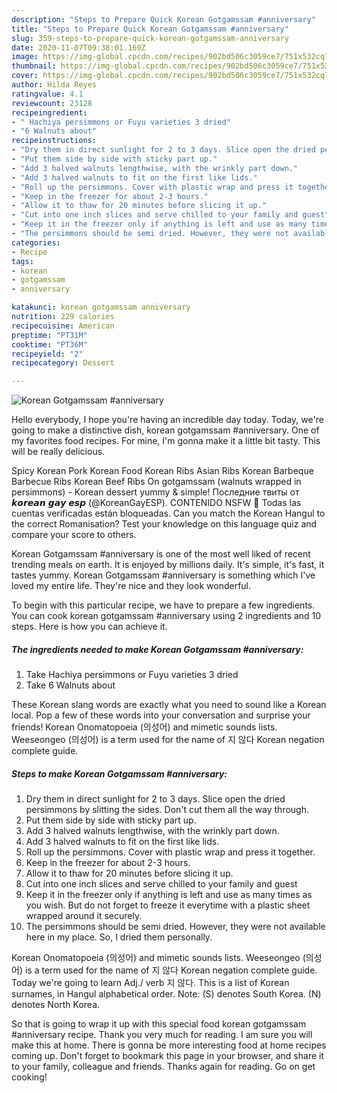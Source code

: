 ```yaml
---
description: "Steps to Prepare Quick Korean Gotgamssam #anniversary"
title: "Steps to Prepare Quick Korean Gotgamssam #anniversary"
slug: 359-steps-to-prepare-quick-korean-gotgamssam-anniversary
date: 2020-11-07T09:38:01.169Z
image: https://img-global.cpcdn.com/recipes/902bd506c3059ce7/751x532cq70/korean-gotgamssam-anniversary-recipe-main-photo.jpg
thumbnail: https://img-global.cpcdn.com/recipes/902bd506c3059ce7/751x532cq70/korean-gotgamssam-anniversary-recipe-main-photo.jpg
cover: https://img-global.cpcdn.com/recipes/902bd506c3059ce7/751x532cq70/korean-gotgamssam-anniversary-recipe-main-photo.jpg
author: Hilda Reyes
ratingvalue: 4.1
reviewcount: 23128
recipeingredient:
- " Hachiya persimmons or Fuyu varieties 3 dried"
- "6 Walnuts about"
recipeinstructions:
- "Dry them in direct sunlight for 2 to 3 days. Slice open the dried persimmons by slitting the sides. Don&#39;t cut them all the way through."
- "Put them side by side with sticky part up."
- "Add 3 halved walnuts lengthwise, with the wrinkly part down."
- "Add 3 halved walnuts to fit on the first like lids."
- "Roll up the persimmons. Cover with plastic wrap and press it together."
- "Keep in the freezer for about 2-3 hours."
- "Allow it to thaw for 20 minutes before slicing it up."
- "Cut into one inch slices and serve chilled to your family and guest"
- "Keep it in the freezer only if anything is left and use as many times as you wish. But do not forget to freeze it everytime with a plastic sheet wrapped around it securely."
- "The persimmons should be semi dried. However, they were not available here in my place. So, I dried them personally."
categories:
- Recipe
tags:
- korean
- gotgamssam
- anniversary

katakunci: korean gotgamssam anniversary 
nutrition: 229 calories
recipecuisine: American
preptime: "PT31M"
cooktime: "PT36M"
recipeyield: "2"
recipecategory: Dessert

---
```



![Korean Gotgamssam #anniversary](https://img-global.cpcdn.com/recipes/902bd506c3059ce7/751x532cq70/korean-gotgamssam-anniversary-recipe-main-photo.jpg)

Hello everybody, I hope you're having an incredible day today. Today, we're going to make a distinctive dish, korean gotgamssam #anniversary. One of my favorites food recipes. For mine, I'm gonna make it a little bit tasty. This will be really delicious.

Spicy Korean Pork Korean Food Korean Ribs Asian Ribs Korean Barbeque Barbecue Ribs Korean Beef Ribs On gotgamssam (walnuts wrapped in persimmons) - Korean dessert yummy &amp; simple! Последние твиты от 𝙠𝙤𝙧𝙚𝙖𝙣 𝙜𝙖𝙮 𝙚𝙨𝙥 (@KoreanGayESP). CONTENIDO NSFW 🔞 Todas las cuentas verificadas están bloqueadas. Can you match the Korean Hangul to the correct Romanisation? Test your knowledge on this language quiz and compare your score to others.

Korean Gotgamssam #anniversary is one of the most well liked of recent trending meals on earth. It is enjoyed by millions daily. It's simple, it's fast, it tastes yummy. Korean Gotgamssam #anniversary is something which I've loved my entire life. They're nice and they look wonderful.


To begin with this particular recipe, we have to prepare a few ingredients. You can cook korean gotgamssam #anniversary using 2 ingredients and 10 steps. Here is how you can achieve it.

<!--inarticleads1-->

##### The ingredients needed to make Korean Gotgamssam #anniversary:

1. Take  Hachiya persimmons or Fuyu varieties 3 dried
1. Take 6 Walnuts about


These Korean slang words are exactly what you need to sound like a Korean local. Pop a few of these words into your conversation and surprise your friends! Korean Onomatopoeia (의성어) and mimetic sounds lists. Weeseongeo (의성어) is a term used for the name of 지 않다 Korean negation complete guide. 

<!--inarticleads2-->

##### Steps to make Korean Gotgamssam #anniversary:

1. Dry them in direct sunlight for 2 to 3 days. Slice open the dried persimmons by slitting the sides. Don&#39;t cut them all the way through.
1. Put them side by side with sticky part up.
1. Add 3 halved walnuts lengthwise, with the wrinkly part down.
1. Add 3 halved walnuts to fit on the first like lids.
1. Roll up the persimmons. Cover with plastic wrap and press it together.
1. Keep in the freezer for about 2-3 hours.
1. Allow it to thaw for 20 minutes before slicing it up.
1. Cut into one inch slices and serve chilled to your family and guest
1. Keep it in the freezer only if anything is left and use as many times as you wish. But do not forget to freeze it everytime with a plastic sheet wrapped around it securely.
1. The persimmons should be semi dried. However, they were not available here in my place. So, I dried them personally.


Korean Onomatopoeia (의성어) and mimetic sounds lists. Weeseongeo (의성어) is a term used for the name of 지 않다 Korean negation complete guide. Today we&#39;re going to learn Adj./ verb 지 않다. This is a list of Korean surnames, in Hangul alphabetical order. Note: (S) denotes South Korea. (N) denotes North Korea. 

So that is going to wrap it up with this special food korean gotgamssam #anniversary recipe. Thank you very much for reading. I am sure you will make this at home. There is gonna be more interesting food at home recipes coming up. Don't forget to bookmark this page in your browser, and share it to your family, colleague and friends. Thanks again for reading. Go on get cooking!
